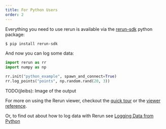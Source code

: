 ```yaml
---
title: For Python Users
order: 2
---
```


Everything you need to use rerun is available via the [rerun-sdk](https://pypi.org/project/rerun-sdk/) python package:
```bash
$ pip install rerun-sdk
```

And now you can log some data:
```python
import rerun as rr
import numpy as np

rr.init("python_example", spawn_and_connect=True)
rr.log_points("points", np.random.rand(20, 3))
```
TODO(jleibs): Image of the output

For more on using the Rerun viewer, checkout the [quick tour](getting-started/quick-tour) or the
[viewer reference](reference/viewer/overview).

Or, to find out about how to log data with Rerun see [Logging Data from Python](getting-started/logging-data-python)

